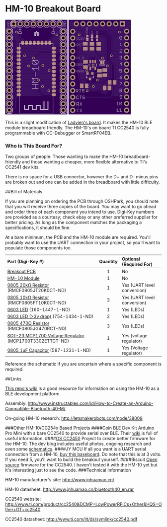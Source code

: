 HM-10 Breakout Board
====================

<img src="images/top.png" width="200px" title="Top" />
<img src="images/bottom.png" width="200px" title="Bottom" />

This is a slight modification of [Ladvien's board](https://github.com/Ladvien/HM-10). It makes the HM-10 BLE module breadboard friendly. 
The HM-10's on board TI CC2540 is fully programmable with CC-Debugger or SmartRF04EB.

### Who is This Board For?

Two groups of people: Those wanting to make the HM-10 breadboard-friendly and those wanting a cheaper, more flexible alternative to TI's CC2541 dev kits.

There is no space for a USB connector, however the D+ and D- minus pins are broken out and one can be added in the breadboard with little difficulty.

##Bill of Materials

If you are planning on ordering the PCB through OSHPark, you should note that you will receive three copies of the board. You may want to go ahead and order three of each component you intend to use. Digi-Key numbers are provided as a courtesy; check ebay or any other preferred supplier for better pricing. As long as the component matches the packaging a specifications, it should be fine.

At a bare minimum, the PCB and the HM-10 module are required. You'll probably want to use the UART connection in your project, so you'll want to populate those components too.

Part (Digi-Key #) | Quantity | Optional (Required For)
:---------------- | :-------:| :----------------------
[Breakout PCB](https://oshpark.com/shared_projects/u0PiRIvl)  | 1 | No
[HM-10 Module](http://www.fasttech.com/products/0/10004051/1292002-ti-cc2540-bluetooth-40-ble-2540-transparent-serial) | 1 | No
[0805 20kΩ Resistor](http://www.digikey.com/product-detail/en/RMCF0805JT20K0/RMCF0805JT20K0CT-ND/1942580) (RMCF0805JT20K0CT-ND) | 1 | Yes (UART level conversion)
[0805 10kΩ Resistor](http://www.digikey.com/product-detail/en/RMCF0805FT10K0/RMCF0805FT10K0DKR-ND/1943341) (RMCF0805FT10K0CT-ND) | 3 | Yes (UART level conversion)
[0603 LED](http://www.digikey.com/product-detail/en/LTST-C191KRKT/160-1447-1-ND/386836) (160-1447-1-ND) | 1 | Yes (LEDs)
[0603 LED (>3v drop)](http://www.digikey.com/product-detail/en/APT1608QBC%2FD/754-1434-1-ND/2163792) (754-1434-1-ND) | 2 | Yes (LEDs)
[0805 470Ω Resistor](http://www.digikey.com/product-detail/en/RMCF0805JG470R/RMCF0805JG470RCT-ND/4425246) (RMCF0805JG470RCT-ND) | 3 | Yes (LEDs)
[SOT-23 MCP1700 Voltage Regulator](http://www.digikey.com/product-detail/en/MCP1700T-3302E%2FTT/MCP1700T3302ETTCT-ND/652677) (MCP1700T3302ETTCT-ND) | 1 | Yes (voltage regulator)
[0805 1uF Capacitor](http://www.digikey.com/product-detail/en/JMK105BJ105KV-F/587-1231-1-ND/931008) (587-1231-1-ND) | 1 | Yes (Voltage regulator)

Reference the schematic if you are uncertain where a specific component is required.

##Links

[This repo's wiki](https://github.com/nickswalker/HM-10-breakout-board/wiki) is a good resource for information on using the HM-10 as a BLE development platform.

Assembly: http://www.instructables.com/id/How-to-Create-an-Arduino-Compatible-Bluetooth-40-M/

On-going HM-10 research: http://letsmakerobots.com/node/38009

###Other HM-10/CC254x Based Projects
####Coin BLE Dev Kit
Arduino Pro Mini with a bare CC2540 to provide serial over BLE. Their [wiki](https://github.com/CoinApps/arduino-ble-dev-kit/wiki/_pages) is full of useful information.
####[OS CC2450](http://blog.p-dev.net)
Project to create better firmware for the HM-10. The dev blog includes useful photos, ongoing research and even some [schematics](http://blog.p-dev.net/?p=93).
####JY MCU
If all you want is a UART serial connection from a HM-10, [buy this baseboard](http://www.fasttech.com/products/1129102). Do note that this is at 3 volts. If you need 5, you'll want to build the breakout yourself.
####Biscuit
[Open source](https://github.com/RedBearLab/Biscuit) firmware for the CC2540. I haven't tested it with the HM-10 yet but it's interesting just to see the code.
###Technical Information

HM-10 manufacturer's site: http://www.jnhuamao.cn/

HM-10 datasheet:  http://www.jnhuamao.cn/bluetooth40_en.rar

CC2540 website: http://www.ti.com/product/cc2540&DCMP=LowPowerRFICs+Other&HQS=Other+OT+cc2540

CC2540 datasheet: http://www.ti.com/lit/ds/symlink/cc2540.pdf
